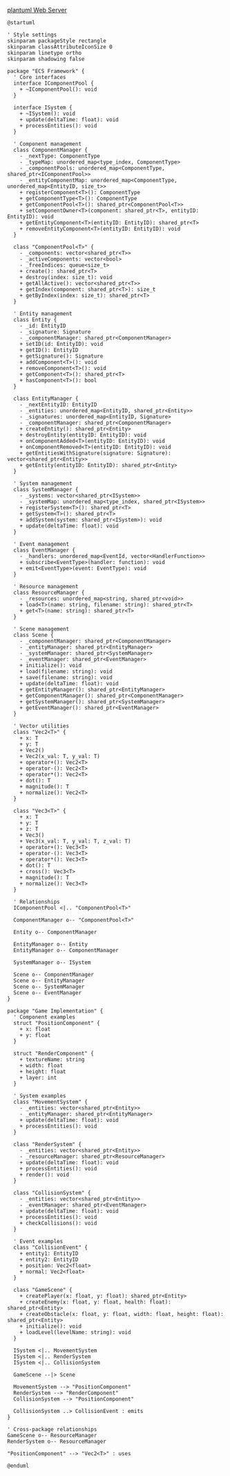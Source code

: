 [plantuml Web Server](https://www.plantuml.com/plantuml/uml/hLX1Rziu4xtxLn2vrFaQ1zysDoCmcatRNGFRRP44kyU0aIOs4OhqafGJf-t-zXNb4SKnAQX5UWbalZUZUSEP8PMtrd7ZwafENh5hjvF0B3WdrCfEx8DG6svunJQyUE0hsEC62iVLIa94A2Itzi8v8-vg1yj2gsln3Ep_4KKA1Mwt0QQDM-i8i6jUwiVcZUoUImkJ2RwD7Rs_l6OV6WeyQlDmnBvC67l5BhK19fG3SyyBi1FM_s3BIrrjj0BbFcijMmF6NhD_wVhqUCwsMfGD-cr2xQztra7L6-92Pu7BzQRa3gObICTlH0LpTYyrTvIqCRe0Qzyh9vm0IrwAGZ0cLd7LwAsQnmdRfx87FxQOmP1cx5R1axjfyZWFdFPd1_iKV-IREQkLDYKOA6yhlZdtoxT2bV1qGkqMdM4HfyWUsXER4xzd7jauSqvpkmZ-m0lVHJes8puf-BurNxvhtYMUuTQXuzVCm4fO1oPOdzyiV7A9D-Ikm97bSMeGWjH8w04S0hAHvQT71SQRXcn6BZnmmW25pLadaTID3sGF485PA-8vfAVIM_W-3wGYiV2E3cNk-uwMY6qieN3Qd9CGmjxpmeajNARqkyPdODqRWAKgHG4DuPyQQZZ7lKOjXG7VPmDAIx3EwDsqhUevbacIomifBtmqtirWqCXTUa-3MtVSlQCt-7NNcYGX4BlGyPZuNBiZ4Z8jodwRkZKhLegxsi2SNNUFoSxWkCWNBe9HuIxVJKKvN8aUF-xXVZq4uE7m0t5UbgJoY5Siq2mXkATeVllNt1xIV7LXjabUipEq4vKc6d1apuT7KeW75nUBP9U6pVk4BLwoVzWUUxTUVXeLxHHaZWqWhS8BByeIIZeyHcsk_FuIgz5H9y3-BTowBwfSgTFsJRCV70wBJ0txtiIJF-rDH98QikroTXBYhM6neDoHOpbra9nv--LiKuG4Z79uMUAjPX_MFFVc7xlmX06tpLzdza2ImZLNfGIJTefdBykJBhM_xtaVQbKueLL_yjPtjZ3Y3hm5NcUcwBG94UbK2bJ2nNJmZtCMLX9DLs1rRGh8o0fOeimWa4YppWYr8fljNnSaIStRrb7SPxbZtmi9yShmxXFRB3CKV04g9mg1BoyOJU7sbpCX8pdfa9GVse_wnu9AtM_JGIcKS89ByGpnKOFPdYR99HJBjp126UqEt1kYV7eybXLw4kRD3k5a3kJD44jiGl9IanYAgkYljaDPxOHivtX_ZsoGD-7wwFq_pTaDFkxwHq-R7iS_dcwtN3Q44xR3fmxM6p3SQVFQnuR-3w3PCFI_52grQnP3B1LVAU7g4k95fKqLQWVDKNyazUmxf3uJrMUnwZEg6f-UH_IV3Ui_6zP_DgY_CDfQoXfF2-M7eIcvdxrsBJPsmWu_pC-_dfvclZIyRVBXgsUpF1LFTaz8h7euSeChAJJW87H9OE7fs80u9NEc1CGtfGZrJcssaRDlqVz3VkCLi6MraUt0RXFiQux-Cm6Uk6Vuh5jdwiAney_Q2ayEfAXISLY5QWq__Ku63rUWIZ0PUmTF_dBsPpGS4NaKfLjJxsiGgxMZQvBl_0GNoYLtiQ0aDDf7lMsbxmaO1Rso3zyHV_He-dd_xC7mCOil2JvSB7BXNr7ivG82Qjh01rHTQYc55LgzHDZ8WVxp9HLhA1v2w8YcTzcq1eED9qITi2-hN-ZdP5X_awnli2dnK6a5BCXmfGXDkXy5xSJ00CBduEUseQPTNv-4biv__z0lIQXsr1AVri2bMt-teqztrl52GiuNcGidE196FO_SuVw0BSYfz7_ZIKJtj9lU-zE7Zf9353irYntKk_SSTeFDPbyNh7tqw_Gb3RZ83UC9m_V5jFqA8OKNZxZBK4zF5umMBfktdqBM7p3DyU5F_bbtq1XoUgCuF9mEXio4H9uZJ38X-j2Z6-ASrHRiv6tZggxaVm00)

```plantuml
@startuml

' Style settings
skinparam packageStyle rectangle
skinparam classAttributeIconSize 0
skinparam linetype ortho
skinparam shadowing false

package "ECS Framework" {
  ' Core interfaces
  interface IComponentPool {
    + ~IComponentPool(): void
  }

  interface ISystem {
    + ~ISystem(): void
    + update(deltaTime: float): void
    + processEntities(): void
  }

  ' Component management
  class ComponentManager {
    - _nextType: ComponentType
    - _typeMap: unordered_map<type_index, ComponentType>
    - _componentPools: unordered_map<ComponentType, shared_ptr<IComponentPool>>
    - _entityComponentMap: unordered_map<ComponentType, unordered_map<EntityID, size_t>>
    + registerComponent<T>(): ComponentType
    + getComponentType<T>(): ComponentType
    + getComponentPool<T>(): shared_ptr<ComponentPool<T>>
    + setComponentOwner<T>(component: shared_ptr<T>, entityID: EntityID): void
    + getEntityComponent<T>(entityID: EntityID): shared_ptr<T>
    + removeEntityComponent<T>(entityID: EntityID): void
  }

  class "ComponentPool<T>" {
    - _components: vector<shared_ptr<T>>
    - _activeComponents: vector<bool>
    - _freeIndices: queue<size_t>
    + create(): shared_ptr<T>
    + destroy(index: size_t): void
    + getAllActive(): vector<shared_ptr<T>>
    + getIndex(component: shared_ptr<T>): size_t
    + getByIndex(index: size_t): shared_ptr<T>
  }

  ' Entity management
  class Entity {
    - _id: EntityID
    - _signature: Signature
    - _componentManager: shared_ptr<ComponentManager>
    + setID(id: EntityID): void
    + getID(): EntityID
    + getSignature(): Signature
    + addComponent<T>(): void
    + removeComponent<T>(): void
    + getComponent<T>(): shared_ptr<T>
    + hasComponent<T>(): bool
  }

  class EntityManager {
    - _nextEntityID: EntityID
    - _entities: unordered_map<EntityID, shared_ptr<Entity>>
    - _signatures: unordered_map<EntityID, Signature>
    - _componentManager: shared_ptr<ComponentManager>
    + createEntity(): shared_ptr<Entity>
    + destroyEntity(entityID: EntityID): void
    + onComponentAdded<T>(entityID: EntityID): void
    + onComponentRemoved<T>(entityID: EntityID): void
    + getEntitiesWithSignature(signature: Signature): vector<shared_ptr<Entity>>
    + getEntity(entityID: EntityID): shared_ptr<Entity>
  }

  ' System management
  class SystemManager {
    - _systems: vector<shared_ptr<ISystem>>
    - _systemMap: unordered_map<type_index, shared_ptr<ISystem>>
    + registerSystem<T>(): shared_ptr<T>
    + getSystem<T>(): shared_ptr<T>
    + addSystem(system: shared_ptr<ISystem>): void
    + update(deltaTime: float): void
  }

  ' Event management
  class EventManager {
    - _handlers: unordered_map<EventId, vector<HandlerFunction>>
    + subscribe<EventType>(handler: function): void
    + emit<EventType>(event: EventType): void
  }

  ' Resource management
  class ResourceManager {
    - _resources: unordered_map<string, shared_ptr<void>>
    + load<T>(name: string, filename: string): shared_ptr<T>
    + get<T>(name: string): shared_ptr<T>
  }

  ' Scene management
  class Scene {
    - _componentManager: shared_ptr<ComponentManager>
    - _entityManager: shared_ptr<EntityManager>
    - _systemManager: shared_ptr<SystemManager>
    - _eventManager: shared_ptr<EventManager>
    + initialize(): void
    + load(filename: string): void
    + save(filename: string): void
    + update(deltaTime: float): void
    + getEntityManager(): shared_ptr<EntityManager>
    + getComponentManager(): shared_ptr<ComponentManager>
    + getSystemManager(): shared_ptr<SystemManager>
    + getEventManager(): shared_ptr<EventManager>
  }

  ' Vector utilities
  class "Vec2<T>" {
    + x: T
    + y: T
    + Vec2()
    + Vec2(x_val: T, y_val: T)
    + operator+(): Vec2<T>
    + operator-(): Vec2<T>
    + operator*(): Vec2<T>
    + dot(): T
    + magnitude(): T
    + normalize(): Vec2<T>
  }

  class "Vec3<T>" {
    + x: T
    + y: T
    + z: T
    + Vec3()
    + Vec3(x_val: T, y_val: T, z_val: T)
    + operator+(): Vec3<T>
    + operator-(): Vec3<T>
    + operator*(): Vec3<T>
    + dot(): T
    + cross(): Vec3<T>
    + magnitude(): T
    + normalize(): Vec3<T>
  }

  ' Relationships
  IComponentPool <|.. "ComponentPool<T>"

  ComponentManager o-- "ComponentPool<T>"

  Entity o-- ComponentManager

  EntityManager o-- Entity
  EntityManager o-- ComponentManager

  SystemManager o-- ISystem

  Scene o-- ComponentManager
  Scene o-- EntityManager
  Scene o-- SystemManager
  Scene o-- EventManager
}

package "Game Implementation" {
  ' Component examples
  struct "PositionComponent" {
    + x: float
    + y: float
  }

  struct "RenderComponent" {
    + textureName: string
    + width: float
    + height: float
    + layer: int
  }

  ' System examples
  class "MovementSystem" {
    - _entities: vector<shared_ptr<Entity>>
    - _entityManager: shared_ptr<EntityManager>
    + update(deltaTime: float): void
    + processEntities(): void
  }

  class "RenderSystem" {
    - _entities: vector<shared_ptr<Entity>>
    - _resourceManager: shared_ptr<ResourceManager>
    + update(deltaTime: float): void
    + processEntities(): void
    + render(): void
  }

  class "CollisionSystem" {
    - _entities: vector<shared_ptr<Entity>>
    - _eventManager: shared_ptr<EventManager>
    + update(deltaTime: float): void
    + processEntities(): void
    + checkCollisions(): void
  }

  ' Event examples
  class "CollisionEvent" {
    + entity1: EntityID
    + entity2: EntityID
    + position: Vec2<float>
    + normal: Vec2<float>
  }

  class "GameScene" {
    + createPlayer(x: float, y: float): shared_ptr<Entity>
    + createEnemy(x: float, y: float, health: float): shared_ptr<Entity>
    + createObstacle(x: float, y: float, width: float, height: float): shared_ptr<Entity>
    + initialize(): void
    + loadLevel(levelName: string): void
  }

  ISystem <|.. MovementSystem
  ISystem <|.. RenderSystem
  ISystem <|.. CollisionSystem

  GameScene --|> Scene

  MovementSystem --> "PositionComponent"
  RenderSystem --> "RenderComponent"
  CollisionSystem --> "PositionComponent"

  CollisionSystem ..> CollisionEvent : emits
}

' Cross-package relationships
GameScene o-- ResourceManager
RenderSystem o-- ResourceManager

"PositionComponent" --> "Vec2<T>" : uses

@enduml

```

